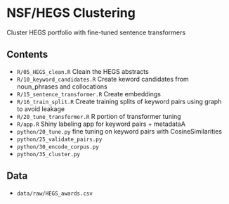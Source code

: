 # NSF/HEGS Clustering

Cluster HEGS portfolio with fine-tuned sentence transformers

## Contents
- `R/05_HEGS_clean.R` Cleain the HEGS abstracts
- `R/10_keyword_candidates.R` Create keword candidates from noun_phrases and collocations
- `R/15_sentence_transformer.R` Create embeddings
- `R/16_train_split.R` Create training splits of keyword pairs using graph to avoid leakage
- `R/20_tune_transformer.R` R portion of transformer tuning
- `R/app.R` Shiny labeling app for keyword pairs + metadataA
- `python/20_tune.py` fine tuning on keyword pairs with CosineSimilarities
- `python/25_validate_pairs.py`
- `python/30_encode_corpus.py`
- `python/35_cluster.py`

## Data
- `data/raw/HEGS_awards.csv` 
